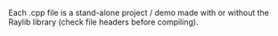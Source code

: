 Each .cpp file is a stand-alone project / demo made with or without the Raylib library (check file headers before compiling).
